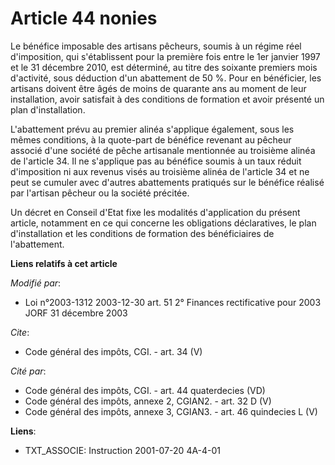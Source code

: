 # Article 44 nonies

Le bénéfice imposable des artisans pêcheurs, soumis à un régime réel d'imposition, qui s'établissent pour la première fois
entre le 1er janvier 1997 et le 31 décembre 2010, est déterminé, au titre des soixante premiers mois d'activité, sous
déduction d'un abattement de 50 %. Pour en bénéficier, les artisans doivent être âgés de moins de quarante ans au moment de
leur installation, avoir satisfait à des conditions de formation et avoir présenté un plan d'installation. 

L'abattement prévu au premier alinéa s'applique également, sous les mêmes conditions, à la quote-part de bénéfice revenant au
pêcheur associé d'une société de pêche artisanale mentionnée au troisième alinéa de l'article 34. Il ne s'applique pas au
bénéfice soumis à un taux réduit d'imposition ni aux revenus visés au troisième alinéa de l'article 34 et ne peut se cumuler
avec d'autres abattements pratiqués sur le bénéfice réalisé par l'artisan pêcheur ou la société précitée. 

Un décret en Conseil d'Etat fixe les modalités d'application du présent article, notamment en ce qui concerne les obligations
déclaratives, le plan d'installation et les conditions de formation des bénéficiaires de l'abattement.

**Liens relatifs à cet article**

_Modifié par_:

  - Loi n°2003-1312 2003-12-30 art. 51 2° Finances rectificative pour 2003 JORF 31 décembre 2003

_Cite_:

  - Code général des impôts, CGI. - art. 34 (V)

_Cité par_:

  - Code général des impôts, CGI. - art. 44 quaterdecies (VD)
  - Code général des impôts, annexe 2, CGIAN2. - art. 32 D (V)
  - Code général des impôts, annexe 3, CGIAN3. - art. 46 quindecies L (V)

**Liens**:

  - TXT_ASSOCIE: Instruction 2001-07-20 4A-4-01
